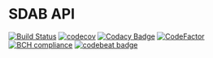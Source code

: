 # SDAB API

[![Build Status](https://travis-ci.org/TurningSpringIntoNode/sdab.svg?branch=master)](https://travis-ci.org/TurningSpringIntoNode/sdab)
[![codecov](https://codecov.io/gh/TurningSpringIntoNode/sdab/branch/master/graph/badge.svg)](https://codecov.io/gh/TurningSpringIntoNode/sdab)
[![Codacy Badge](https://api.codacy.com/project/badge/Grade/208081ee57894a019cee9817363fd7b1)](https://app.codacy.com/app/FMota0/sdab?utm_source=github.com&utm_medium=referral&utm_content=TurningSpringIntoNode/sdab&utm_campaign=Badge_Grade_Dashboard)
[![CodeFactor](https://www.codefactor.io/repository/github/turningspringintonode/sdab/badge)](https://www.codefactor.io/repository/github/turningspringintonode/sdab)
[![BCH compliance](https://bettercodehub.com/edge/badge/TurningSpringIntoNode/sdab?branch=master)](https://bettercodehub.com/)
[![codebeat badge](https://codebeat.co/badges/bce420f3-14d3-48f8-8614-5284f4144015)](https://codebeat.co/projects/github-com-turningspringintonode-sdab-master)
